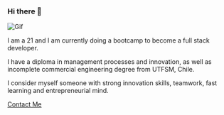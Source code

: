 ### Hi there 👋

![Gif](https://github.com/itsmisce/itsmisce/blob/main/giphy.gif)

I am a 21 and I am currently doing a bootcamp to become a full stack developer.

I have a diploma in management processes and innovation, as well as incomplete commercial engineering degree from UTFSM, Chile.

I consider myself someone with strong innovation skills, teamwork, fast learning and entrepreneurial mind.


[Contact Me](https://www.linkedin.com/in/diegotorresdu-820421186)